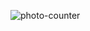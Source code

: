 ![photo-counter](https://github.com/CutilloDav/Progetto-JS-Counter/assets/164045243/92a47e9f-27b4-4bde-b14e-186d09360a48)
